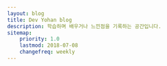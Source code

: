```yaml
---
layout: blog
title: Dev Yohan blog
description: 학습하며 배우거나 느낀점을 기록하는 공간입니다.
sitemap:
    priority: 1.0
    lastmod: 2018-07-08
    changefreq: weekly
---
```

